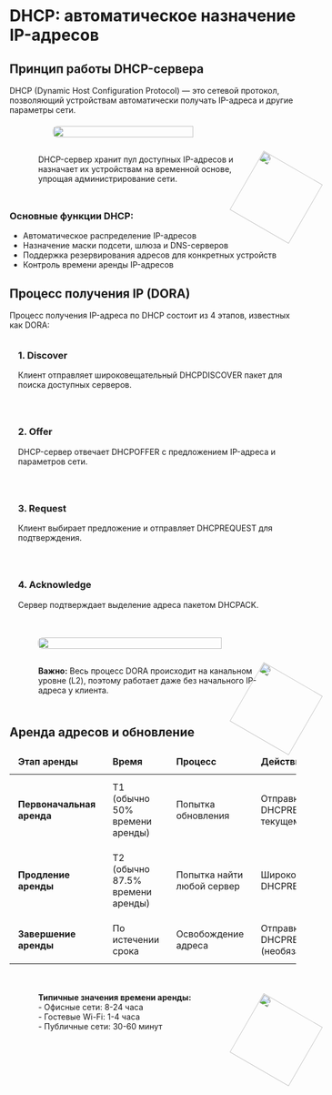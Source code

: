 # DHCP: автоматическое назначение IP-адресов

<h2 id="dhcp-principle">Принцип работы DHCP-сервера</h2><p>DHCP (Dynamic Host Configuration Protocol) — это сетевой протокол, позволяющий устройствам автоматически получать IP-адреса и другие параметры сети.</p><div style="position: relative; display: flex; justify-content: center; flex-direction: column; align-items: center; margin: 20px 0;"> <img width="70%" src="/theory/dhcp-server.png" style="border-radius: 0.5rem;" /> <div class='note'> DHCP-сервер хранит пул доступных IP-адресов и назначает их устройствам на временной основе, упрощая администрирование сети. <img src="/cat4.svg" style="position: absolute; bottom: 0; right: 0; translate: 50% 50%; transform: rotate(30deg); width: 120px;"> </div> </div><h3>Основные функции DHCP:</h3> <ul> <li>Автоматическое распределение IP-адресов</li> <li>Назначение маски подсети, шлюза и DNS-серверов</li> <li>Поддержка резервирования адресов для конкретных устройств</li> <li>Контроль времени аренды IP-адресов</li> </ul><h2 id="dhcp-dora">Процесс получения IP (DORA)</h2><p>Процесс получения IP-адреса по DHCP состоит из 4 этапов, известных как DORA:</p><div style="display: grid; grid-template-columns: repeat(auto-fit, minmax(250px, 1fr)); gap: 20px; margin: 20px 0;"> <div style="border: 1px solid var(--detail-gray); border-radius: 0.5rem; padding: 15px;"> <h3 style="margin-top: 0;">1. Discover</h3> <p>Клиент отправляет широковещательный DHCPDISCOVER пакет для поиска доступных серверов.</p> </div> <div style="border: 1px solid var(--detail-gray); border-radius: 0.5rem; padding: 15px;"> <h3 style="margin-top: 0;">2. Offer</h3> <p>DHCP-сервер отвечает DHCPOFFER с предложением IP-адреса и параметров сети.</p> </div> <div style="border: 1px solid var(--detail-gray); border-radius: 0.5rem; padding: 15px;"> <h3 style="margin-top: 0;">3. Request</h3> <p>Клиент выбирает предложение и отправляет DHCPREQUEST для подтверждения.</p> </div> <div style="border: 1px solid var(--detail-gray); border-radius: 0.5rem; padding: 15px;"> <h3 style="margin-top: 0;">4. Acknowledge</h3> <p>Сервер подтверждает выделение адреса пакетом DHCPACK.</p> </div> </div><div style="position: relative; display: flex; justify-content: center; flex-direction: column; align-items: center; margin: 20px 0;"> <img src="/theory/dhcp-dora.png" style="width: 80%; border-radius: 0.5rem;"> <div class="note"> <strong>Важно:</strong> Весь процесс DORA происходит на канальном уровне (L2), поэтому работает даже без начального IP-адреса у клиента. <img src="/cat4.svg" style="position: absolute; bottom: 0; right: 0; translate: 50% 50%; transform: rotate(30deg); width: 120px;"> </div> </div><h2 id="dhcp-lease">Аренда адресов и обновление</h2><table> <thead> <tr> <th>Этап аренды</th> <th>Время</th> <th>Процесс</th> <th>Действия клиента</th> </tr> </thead> <tbody> <tr> <td><strong>Первоначальная аренда</strong></td> <td>T1 (обычно 50% времени аренды)</td> <td>Попытка обновления</td> <td>Отправка DHCPREQUEST текущему серверу</td> </tr> <tr> <td><strong>Продление аренды</strong></td> <td>T2 (обычно 87.5% времени аренды)</td> <td>Попытка найти любой сервер</td> <td>Широковещательный DHCPREQUEST</td> </tr> <tr> <td><strong>Завершение аренды</strong></td> <td>По истечении срока</td> <td>Освобождение адреса</td> <td>Отправка DHCPRELEASE (необязательно)</td> </tr> </tbody> </table><div style="position: relative; display: flex; justify-content: center; flex-direction: column; align-items: center; margin: 20px 0;"> <div class="note warning"> <strong>Типичные значения времени аренды:</strong><br> - Офисные сети: 8-24 часа<br> - Гостевые Wi-Fi: 1-4 часа<br> - Публичные сети: 30-60 минут <img src="/cat4.svg" style="position: absolute; bottom: 0; right: 0; translate: 50% 50%; transform: rotate(30deg); width: 120px;"> </div> </div><style> table { width: 100%; border-collapse: collapse; margin: 15px 0; } th, td { padding: 12px 15px; border: 1px solid var(--detail-gray); text-align: left; } th { background-color: var(--element-gray); font-weight: bold; } tr:nth-child(even) { background-color: var(--element-gray); } .note { border-left: 4px solid var(--highlight-purple); background-color: var(--element-gray); width: 80%; min-height: 60px; border-radius: 0.5rem; padding: 15px; position: relative; margin-top: 15px; } .note.warning { border-left-color: var(--warning-orange); } code { background-color: #f0f0f0; padding: 2px 4px; border-radius: 3px; font-family: monospace; } @media (max-width: 768px) { .grid-container { grid-template-columns: 1fr; } .illustration img, .note { width: 95%; } } </style>
